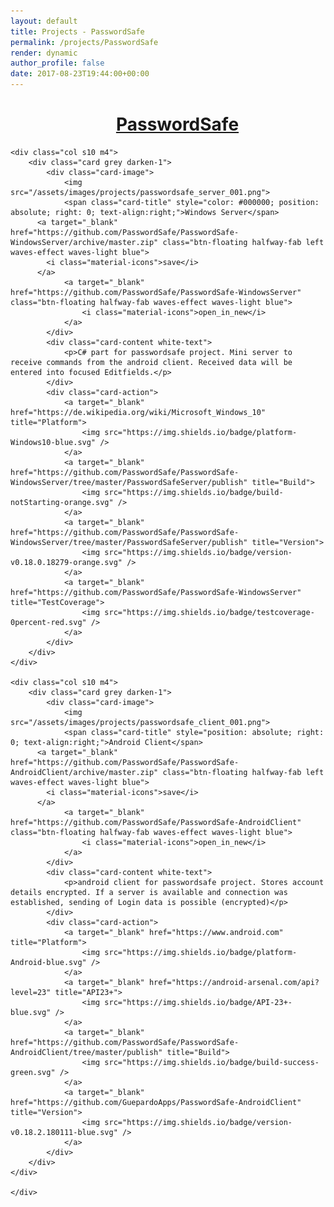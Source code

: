 ```yaml
---
layout: default
title: Projects - PasswordSafe
permalink: /projects/PasswordSafe
render: dynamic
author_profile: false
date: 2017-08-23T19:44:00+00:00
---
```


<div style="width: 100%;text-align: center;margin:15px;text-decoration: underline;">
	<h1>PasswordSafe</h1>
</div>

<div>
  <link href="https://fonts.googleapis.com/icon?family=Material+Icons" rel="stylesheet">

  <div class="row" >

  	<div class="col s10 m4">
  		<div class="card grey darken-1">
  			<div class="card-image">
  				<img src="/assets/images/projects/passwordsafe_server_001.png">
  				<span class="card-title" style="color: #000000; position: absolute; right: 0; text-align:right;">Windows Server</span>
          <a target="_blank" href="https://github.com/PasswordSafe/PasswordSafe-WindowsServer/archive/master.zip" class="btn-floating halfway-fab left waves-effect waves-light blue">
            <i class="material-icons">save</i>
          </a>
  				<a target="_blank" href="https://github.com/PasswordSafe/PasswordSafe-WindowsServer" class="btn-floating halfway-fab waves-effect waves-light blue">
  					<i class="material-icons">open_in_new</i>
  				</a>
  			</div>
  			<div class="card-content white-text">
  				<p>C# part for passwordsafe project. Mini server to receive commands from the android client. Received data will be entered into focused Editfields.</p>
  			</div>
  			<div class="card-action">
  				<a target="_blank" href="https://de.wikipedia.org/wiki/Microsoft_Windows_10" title="Platform">
  					<img src="https://img.shields.io/badge/platform-Windows10-blue.svg" />
  				</a>
  				<a target="_blank" href="https://github.com/PasswordSafe/PasswordSafe-WindowsServer/tree/master/PasswordSafeServer/publish" title="Build">
  					<img src="https://img.shields.io/badge/build-notStarting-orange.svg" />
  				</a>
  				<a target="_blank" href="https://github.com/PasswordSafe/PasswordSafe-WindowsServer/tree/master/PasswordSafeServer/publish" title="Version">
  					<img src="https://img.shields.io/badge/version-v0.18.0.18279-orange.svg" />
  				</a>
  				<a target="_blank" href="https://github.com/PasswordSafe/PasswordSafe-WindowsServer" title="TestCoverage">
  					<img src="https://img.shields.io/badge/testcoverage-0percent-red.svg" />
  				</a>
  			</div>
  		</div>
  	</div>

  	<div class="col s10 m4">
  		<div class="card grey darken-1">
  			<div class="card-image">
  				<img src="/assets/images/projects/passwordsafe_client_001.png">
  				<span class="card-title" style="position: absolute; right: 0; text-align:right;">Android Client</span>
          <a target="_blank" href="https://github.com/PasswordSafe/PasswordSafe-AndroidClient/archive/master.zip" class="btn-floating halfway-fab left waves-effect waves-light blue">
            <i class="material-icons">save</i>
          </a>
  				<a target="_blank" href="https://github.com/PasswordSafe/PasswordSafe-AndroidClient" class="btn-floating halfway-fab waves-effect waves-light blue">
  					<i class="material-icons">open_in_new</i>
  				</a>
  			</div>
  			<div class="card-content white-text">
  				<p>android client for passwordsafe project. Stores account details encrypted. If a server is available and connection was established, sending of Login data is possible (encrypted)</p>
  			</div>
  			<div class="card-action">
  				<a target="_blank" href="https://www.android.com" title="Platform">
  					<img src="https://img.shields.io/badge/platform-Android-blue.svg" />
  				</a>
  				<a target="_blank" href="https://android-arsenal.com/api?level=23" title="API23+">
  					<img src="https://img.shields.io/badge/API-23+-blue.svg" />
  				</a>
  				<a target="_blank" href="https://github.com/PasswordSafe/PasswordSafe-AndroidClient/tree/master/publish" title="Build">
  					<img src="https://img.shields.io/badge/build-success-green.svg" />
  				</a>
  				<a target="_blank" href="https://github.com/GuepardoApps/PasswordSafe-AndroidClient" title="Version">
  					<img src="https://img.shields.io/badge/version-v0.18.2.180111-blue.svg" />
  				</a>
  			</div>
  		</div>
  	</div>

	</div>
</div>
